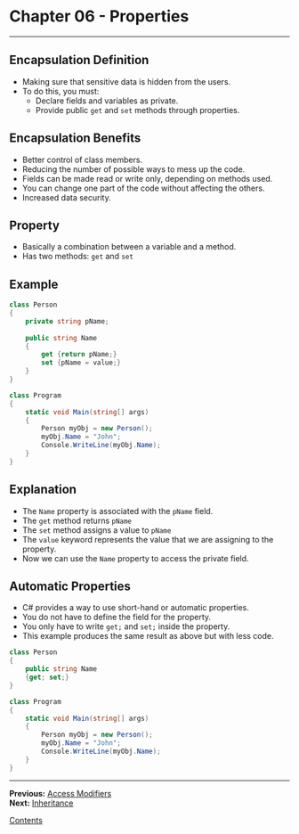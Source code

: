 # Chapter 06 - Properties

---

## Encapsulation Definition
* Making sure that sensitive data is hidden from the users.
* To do this, you must:
	* Declare fields and variables as private.
	* Provide public `get` and `set` methods through properties.

## Encapsulation Benefits
* Better control of class members.
* Reducing the number of possible ways to mess up the code.
* Fields can be made read or write only, depending on methods used.
* You can change one part of the code without affecting the others.
* Increased data security.

## Property
* Basically a combination between a variable and a method.
* Has two methods: `get` and `set`

## Example

```csharp
class Person
{
	private string pName;
	
	public string Name
	{
		get {return pName;}
		set {pName = value;}
	}
}

class Program
{
	static void Main(string[] args)
	{
		Person myObj = new Person();
		myObj.Name = "John";
		Console.WriteLine(myObj.Name);
	}
}
```

## Explanation
* The `Name` property is associated with the `pName` field.
* The `get` method returns `pName`
* The `set` method assigns a value to `pName`
* The `value` keyword represents the value that we are assigning to the property.
* Now we can use the `Name` property to access the private field.

## Automatic Properties
* C# provides a way to use short-hand or automatic properties.
* You do not have to define the field for the property.
* You only have to write `get;` and `set;` inside the property.
* This example produces the same result as above but with less code.

```csharp
class Person
{
	public string Name
	{get; set;}
}

class Program
{
	static void Main(string[] args)
	{
		Person myObj = new Person();
		myObj.Name = "John";
		Console.WriteLine(myObj.Name);
	}
}
```

---

**Previous:** [Access Modifiers](./05-access.md)  
**Next:** [Inheritance](./07-inheritance.md)

[Contents](./readme.md)
